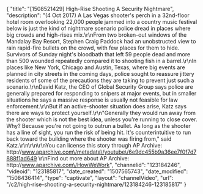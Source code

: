 {
    "title": "[1508521429] High-Rise Shooting A Security Nightmare",
    "description": "(4 Oct 2017) A Las Vegas shooter's perch in a 32nd-floor hotel room overlooking 22,000 people jammed into a country music festival below is just the kind of nightmare scenario police dread in places where big crowds and high-rises mix.\r\nFrom two broken-out windows of the Mandalay Bay Resort, Stephen Craig Paddock had an unobstructed view to rain rapid-fire bullets on the crowd, with few places for them to hide. Survivors of Sunday night's bloodbath that left 59 people dead and more than 500 wounded repeatedly compared it to shooting fish in a barrel.\r\nIn places like New York, Chicago and Austin, Texas, where big events are planned in city streets in the coming days, police sought to reassure jittery residents of some of the precautions they are taking to prevent just such a scenario.\r\nDavid Katz, the CEO of Global Security Group says police are generally prepared for responding to snipers at major events, but in smaller situations he says a massive response is usually not feasible for law enforcement.\r\nBut if an active-shooter situation does arise, Katz says there are ways to protect yourself.\r\n\"Generally they would run away from the shooter which is not the best idea, unless you're running to close cover. Why? Because you're not going to outrun a bullet. As long as the shooter has a line of sight, you run the risk of being hit. It's counterintuitive to run back toward the building where the shooter was firing from,\" said Katz.\r\n\r\n\r\nYou can license this story through AP Archive: http:\/\/www.aparchive.com\/metadata\/youtube\/6e9dc455b9a36ee7f0f7d7888f1ad649 \r\nFind out more about AP Archive: http:\/\/www.aparchive.com\/HowWeWork",
    "channelid": "123184246",
    "videoid": "123185817",
    "date_created": "1507565743",
    "date_modified": "1508436414",
    "type": "captivate",
    "layout": "channelVideo",
    "url": "\/c2\/high-rise-shooting-a-security-nightmare\/123184246-123185817"
}